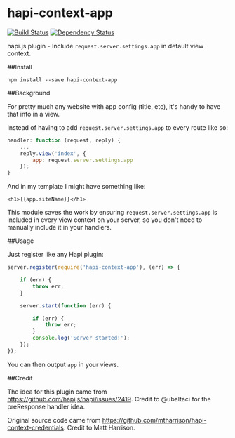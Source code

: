 # hapi-context-app

[![Build Status](https://travis-ci.org/millette/hapi-context-app.svg)](https://travis-ci.org/millette/hapi-context-app)
[![Dependency Status](https://gemnasium.com/badges/github.com/millette/hapi-context-app.svg)](https://gemnasium.com/github.com/millette/hapi-context-app)

hapi.js plugin - Include `request.server.settings.app` in default view context.

##Install

`npm install --save hapi-context-app`

##Background

For pretty much any website with app config (title, etc), it's handy to have that info in a view.

Instead of having to add `request.server.settings.app` to every route like so:

```js
handler: function (request, reply) {
    ...
    reply.view('index', {
        app: request.server.settings.app
    });
}
```

And in my template I might have something like:

    <h1>{{app.siteName}}</h1>

This module saves the work by ensuring `request.server.settings.app` is included in every view context on your server, so you don't need to manually include it in your handlers.

##Usage

Just register like any Hapi plugin:

```js
server.register(require('hapi-context-app'), (err) => {

    if (err) {
        throw err;
    }

    server.start(function (err) {

        if (err) {
            throw err;
        }
        console.log('Server started!');
    });
});
```

You can then output `app` in your views.

##Credit

The idea for this plugin came from https://github.com/hapijs/hapi/issues/2419. Credit to @ubaltaci for the preResponse handler idea.

Original source code came from https://github.com/mtharrison/hapi-context-credentials. Credit to Matt Harrison.
